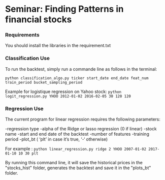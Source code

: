# Seminar: Finding Patterns in financial stocks

### Requirements

You should install the libraries in the requirement.txt

### Classification Use

To run the backtest, simply run a commande line as follows  in the terminal:

`python classification_algo.py ticker start_date end_date feat_num
 train_period bucket_sampling_period`
 
Example for logistique regression on Yahoo stock:
`python logit_regression.py YHOO 2012-01-02 2016-02-05 30
 120 120`
 
### Regression Use 

The current program for linear regression requires the following parameters:

  -regression type
  -alpha of the Ridge or lasso regression (0 if linear)
  -stock name
  -start and end date of the backtest
  -number of features 
  -training period
  -plot_bt ( ‘plt’ in case it’s true, ‘-‘ otherwise) 

For example :
`python linear_regression.py ridge 2 YHOO 2007-01-02 2017-01-10 10 30 plt`

By running this command line, it will save the historical prices in
the "stocks_hist" folder, generates the backtest and save it in
the "plots_bt" folder.

